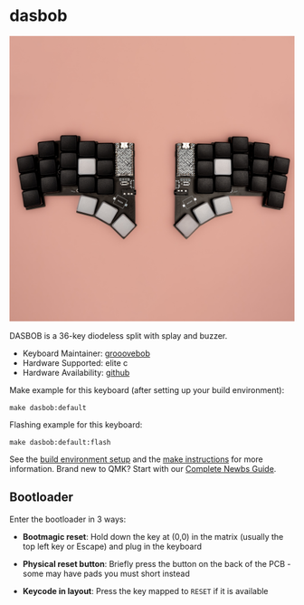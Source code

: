 # dasbob

![alt text](https://github.com/GroooveBob/DASBOB/blob/main/pic/dasbob.png)

DASBOB is a 36-key diodeless split with splay and buzzer.

- Keyboard Maintainer: [grooovebob](https://github.com/grooovebob)
- Hardware Supported: elite c
- Hardware Availability: [github](https://github.com/GroooveBob/DASBOB)

Make example for this keyboard (after setting up your build environment):

    make dasbob:default

Flashing example for this keyboard:

    make dasbob:default:flash

See the [build environment setup](https://docs.qmk.fm/#/getting_started_build_tools)
and the [make instructions](https://docs.qmk.fm/#/getting_started_make_guide) for
more information. Brand new to QMK?
Start with our [Complete Newbs Guide](https://docs.qmk.fm/#/newbs).

## Bootloader

Enter the bootloader in 3 ways:

- **Bootmagic reset**: Hold down the key at (0,0) in the matrix (usually the
  top left key or Escape) and plug in the keyboard

- **Physical reset button**: Briefly press the button on the back of the PCB -
  some may have pads you must short instead

- **Keycode in layout**: Press the key mapped to `RESET` if it is available
